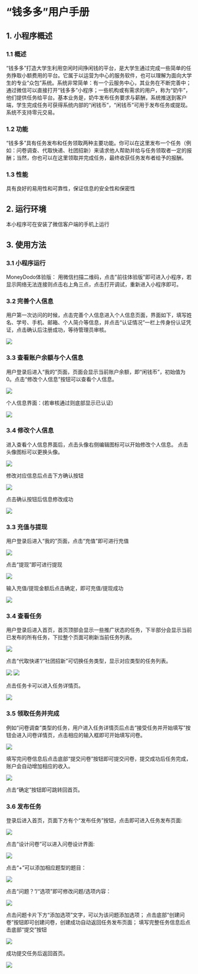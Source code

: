 # “钱多多”用户手册

## 1. 小程序概述

### 1.1 概述

“钱多多”打造大学生利用空闲时间挣闲钱的平台，是大学生通过完成一些简单的任务挣取小额费用的平台。它属于以运营为中心的服务软件，也可以理解为面向大学生的专业“众包”系统。系统非常简单：有一个云服务中心，其业务在不断完善中；通过微信可以直接打开“钱多多”小程序；一些机构或有需求的用户，称为“奶牛”，他们提供任务给平台。基本业务是，奶牛发布任务要求与薪酬，系统推送到客户端，学生完成任务可获得系统内部的“闲钱币”，“闲钱币”可用于发布任务或提现。系统不支持零元交易。

### 1.2 功能

“钱多多”具有任务发布和任务领取两种主要功能。你可以在这里发布一个任务（例如：问卷调查、代取快递、社团招新）来请求他人帮助并给与任务领取者一定的报酬；当然，你也可以在这里领取并完成任务，最终收获任务发布者给予的报酬。

### 1.3 性能

具有良好的易用性和可靠性，保证信息的安全性和保密性

## 2. 运行环境

本小程序可在安装了微信客户端的手机上运行

## 3. 使用方法

### 3.1 小程序运行

MoneyDodo体验版：
用微信扫描二维码，点击"前往体验版"即可进入小程序，若显示网络无法连接则点击右上角三点，点击打开调试，重新进入小程序即可。


### 3.2 完善个人信息

用户第一次访问的时候，点击完善个人信息进入个人信息页面，界面如下，填写姓名、学号、手机、邮箱、个人简介等信息，并点击“认证情况”一栏上传身份认证凭证，点击确认后注册成功，等待管理员审核。

![](https://i.loli.net/2019/06/27/5d145daec632827243.png)


### 3.3 查看账户余额与个人信息

用户登录后进入“我的”页面，页面会显示当前账户余额，即“闲钱币”，初始值为0。点击“修改个人信息”按钮可以查看个人信息。

![](https://i.loli.net/2019/06/27/5d1460fd62a0b87745.png)

个人信息界面：(若审核通过则底部显示已认证)

![](https://i.loli.net/2019/06/27/5d1461f791ade40894.png)

### 3.4 修改个人信息

进入查看个人信息界面后，点击头像右侧编辑图标可以开始修改个人信息。
点击头像图标可以更换头像。

![](https://i.loli.net/2019/06/27/5d1461955cd7487547.png)

修改对应信息后点击下方确认按钮

![](https://i.loli.net/2019/06/27/5d1462cc0168a89354.png)

点击确认按钮后信息修改成功

![](https://i.loli.net/2019/06/27/5d1462eef23fb37518.png)

### 3.3 充值与提现

用户登录后进入“我的”页面，点击“充值”即可进行充值

![](https://i.loli.net/2019/06/27/5d1463fbaa3ea88933.png)

点击“提现”即可进行提现

![](https://i.loli.net/2019/06/27/5d14652e659e924169.png)

输入充值/提现金额后点击确定，即可充值/提现成功

![](https://i.loli.net/2019/06/27/5d1463fc96c2597210.png)

### 3.4 查看任务

用户登录后进入首页，首页顶部会显示一些推广状态的任务，下半部分会显示当前已发布的所有任务，下拉整个页面可刷新当前任务列表。

![](https://i.loli.net/2019/06/27/5d1467bd2ae3d58475.png)

点击“代取快递”/“社团招新”可切换任务类型，显示对应类型的任务列表。

![](https://i.loli.net/2019/06/27/5d146ab62fbd234551.png)
![](https://i.loli.net/2019/06/27/5d146ab7edf5040631.png)


点击任务卡可以进入任务详情页。

![](https://i.loli.net/2019/06/27/5d146b44c562f91363.png)



### 3.5 领取任务并完成

例如“问卷调查”类型的任务，用户进入任务详情页后点击“接受任务并开始填写”按钮会进入问卷详情页，点击相应的输入框即可开始填写问卷。

![](https://i.loli.net/2019/06/27/5d146bab9dec013739.png)

填写完问卷信息后点击底部“提交问卷”按钮即可提交问卷，提交成功后任务完成，账户会自动增加相应的收入。

![](https://i.loli.net/2019/06/27/5d146cf3bdf7c47253.png)

点击“确定”按钮即可跳转回首页。

### 3.6 发布任务

登录后进入首页，页面下方有个“发布任务”按钮，点击即可进入任务发布页面:

![](https://i.loli.net/2019/06/27/5d146e146170173727.png)

点击“设计问卷”可以进入问卷设计界面:

![](https://i.loli.net/2019/06/27/5d146e6bd53e836411.png)

点击“+”可以添加相应题型的题目：

![](https://i.loli.net/2019/06/27/5d146ec4b6e6d79530.png)

点击“问题？”/“选项”即可修改问题/选项内容：

![](https://i.loli.net/2019/06/27/5d146f3af3eae11578.png)

点击问题卡片下方“添加选项”文字，可以为该问题添加选项；
点击底部“创建问卷”按钮即可创建问卷，创建成功自动返回任务发布页面；
填写完整任务信息后点击底部“提交”按钮

![](https://i.loli.net/2019/06/27/5d1470d15cab542543.png)

成功提交任务后返回首页。

![](https://i.loli.net/2019/06/27/5d1470d2eb7b468535.png)






